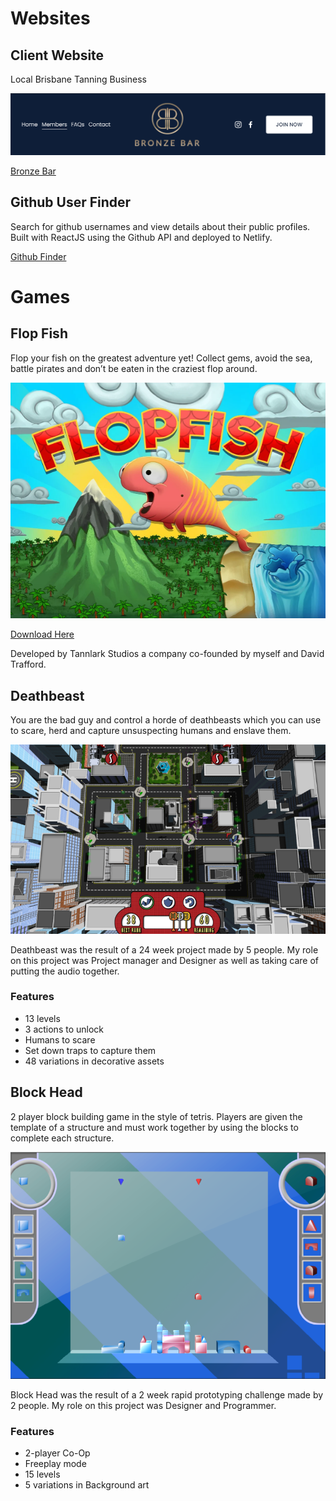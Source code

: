 # Websites

## Client Website

Local Brisbane Tanning Business

![BronzeBarHeader](pub/static/bronze-bar.png)

[Bronze Bar](https://bronze-bar.com.au/)


## Github User Finder

Search for github usernames and view details about their public profiles. Built with ReactJS using the Github API and deployed to Netlify.

[Github Finder](https://githubfinder-jjewel.netlify.com/)


# Games

## Flop Fish

Flop your fish on the greatest adventure yet! Collect gems, avoid the sea, battle pirates and don’t be eaten in the craziest flop around.

![FlopFishScreen](pub/static/flopfish.png)

[Download Here](https://play.google.com/store/apps/details?id=com.tannlark.flopfish)

Developed by Tannlark Studios a company co-founded by myself and David Trafford.

## Deathbeast

You are the bad guy and control a horde of deathbeasts which you can use to
scare, herd and capture unsuspecting humans and enslave them.

![DeathBeastScreen](pub/static/deathbeast.png)

Deathbeast was the result of a 24 week project made by 5 people. My role on this project was Project manager and Designer as well as taking care of putting the audio together.

### Features
- 13 levels
- 3 actions to unlock
- Humans to scare
- Set down traps to capture them
- 48 variations in decorative assets

## Block Head

2 player block building game in the style of tetris. Players are given the template of a structure and must work together by using the blocks to complete each structure.

![BlockHeadScreen](pub/static/blockhead.png)

Block Head was the result of a 2 week rapid prototyping challenge made by 2 people. My role on this project was Designer and Programmer.

### Features
- 2-player Co-Op
- Freeplay mode
- 15 levels
- 5 variations in Background art


